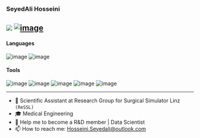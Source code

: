### SeyedAli Hosseini
![](https://komarev.com/ghpvc/?username=Hosseini-Seyedali&style=flat&color=000000)
[![image](https://camo.githubusercontent.com/7bef2d6ea7054259ddb3a2676603c3d27a334c777e18ee6790cc77df9083e627/68747470733a2f2f696d672e736869656c64732e696f2f62616467652f4c696e6b6564496e2d3030303f7374796c653d666c6174266c6f676f436f6c6f723d626c7565266c6f676f3d6c696e6b6564696e)](https://www.linkedin.com/in/hosseini-seyedali/)
---
#### Languages
![image](https://camo.githubusercontent.com/04305678953741d5643015d7a404433eb42170001b02bbe9ff701477ec52afb5/68747470733a2f2f696d672e736869656c64732e696f2f62616467652f2d507974686f6e2d3030303f266c6f676f3d507974686f6e)
![image](https://camo.githubusercontent.com/60a3ac562cd5f72985377d0cc4c34ea9cb1c948fce0668385d8b32cbf5a90247/68747470733a2f2f696d672e736869656c64732e696f2f62616467652f2d53514c2d3030303f266c6f676f3d4d7953514c)

#### Tools
![image](https://user-images.githubusercontent.com/113532571/209449449-4e1b4abd-f073-4fd8-aebc-b078a745447e.png)
![image](https://user-images.githubusercontent.com/113532571/209449472-23471728-17aa-4c0b-8bd2-7e59f678a131.png)
![image](https://user-images.githubusercontent.com/113532571/209449483-4b32ec6c-1d0d-40e3-8649-264c9a03ac6e.png)
![image](https://user-images.githubusercontent.com/113532571/209449486-ab27c080-2773-4917-8ed9-fce339b3ece7.png)
![image](https://user-images.githubusercontent.com/113532571/209449466-66e1c4f0-0039-4448-bdf2-f3bef0b9297a.png)

---
- 🔭 Scientific Assistant at Research Group for Surgical Simulator Linz `(ReSSL)`
- 🎓 Medical Engineering
- 💬 Help me to become a R&D member | Data Scientist
- 📫 How to reach me: Hosseini.Seyedali@outlook.com
